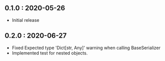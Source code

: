 ## 0.1.0 : 2020-05-26

- Initial release

## 0.2.0 : 2020-06-27

- Fixed Expected type 'Dict[str, Any]' warning when calling BaseSerializer
- Implemented test for nested objects.
